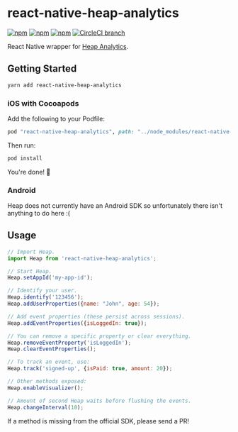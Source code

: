 # react-native-heap-analytics

[![npm](https://img.shields.io/npm/v/react-native-heap-analytics.svg)](https://www.npmjs.com/package/react-native-heap-analytics)
[![npm](https://img.shields.io/npm/dt/react-native-heap-analytics.svg)](https://www.npmjs.com/package/react-native-heap-analytics)
[![npm](https://img.shields.io/npm/l/react-native-heap-analytics.svg)](https://github.com/negativetwelve/react-native-heap-analytics/blob/master/LICENSE)
[![CircleCI branch](https://img.shields.io/circleci/project/github/negativetwelve/react-native-heap-analytics/master.svg)](https://circleci.com/gh/negativetwelve/react-native-heap-analytics)

React Native wrapper for [Heap Analytics](https://heapanalytics.com).

## Getting Started

```bash
yarn add react-native-heap-analytics
```

### iOS with Cocoapods

Add the following to your Podfile:

```ruby
pod "react-native-heap-analytics", path: "../node_modules/react-native-heap-analytics"
```

Then run:

```bash
pod install
```

You're done! :tada:

### Android

Heap does not currently have an Android SDK so unfortunately there isn't anything to do here :(

## Usage

```js
// Import Heap.
import Heap from 'react-native-heap-analytics';

// Start Heap.
Heap.setAppId('my-app-id');

// Identify your user.
Heap.identify('123456');
Heap.addUserProperties({name: "John", age: 54});

// Add event properties (these persist across sessions).
Heap.addEventProperties({isLoggedIn: true});

// You can remove a specific property or clear everything.
Heap.removeEventProperty('isLoggedIn');
Heap.clearEventProperties();

// To track an event, use:
Heap.track('signed-up', {isPaid: true, amount: 20});

// Other methods exposed:
Heap.enableVisualizer();

// Amount of second Heap waits before flushing the events.
Heap.changeInterval(10);
```

If a method is missing from the official SDK, please send a PR!
